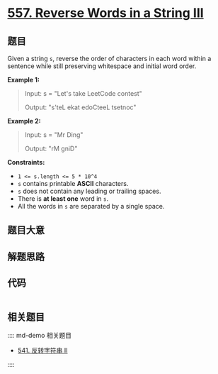 # [557. Reverse Words in a String III](https://leetcode.com/problems/reverse-words-in-a-string-iii/)

## 题目

Given a string `s`, reverse the order of characters in each word within a
sentence while still preserving whitespace and initial word order.

**Example 1:**

> Input: s = "Let's take LeetCode contest"
>
> Output: "s'teL ekat edoCteeL tsetnoc"

**Example 2:**

> Input: s = "Mr Ding"
>
> Output: "rM gniD"

**Constraints:**

- `1 <= s.length <= 5 * 10^4`
- `s` contains printable **ASCII** characters.
- `s` does not contain any leading or trailing spaces.
- There is **at least one** word in `s`.
- All the words in `s` are separated by a single space.

## 题目大意

## 解题思路

## 代码

```javascript

```

## 相关题目

:::: md-demo 相关题目

- [541. 反转字符串 II](https://leetcode.com/problems/reverse-string-ii)

::::
